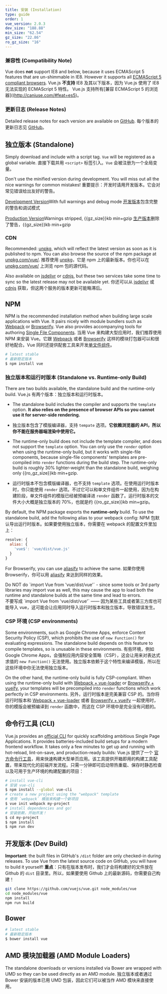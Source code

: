 ```yaml
---
title: 安装 (Installation)
type: guide
order: 1
vue_version: 2.0.3
dev_size: "188.88"
min_size: "62.54"
gz_size: "22.86"
ro_gz_size: "16"
---
```


### 兼容性 (Compatibility Note)

Vue does **not** support IE8 and below, because it uses ECMAScript 5 features that are un-shimmable in IE8. However it supports all [ECMAScript 5 compliant browsers](http://caniuse.com/#feat=es5).
Vue.js **不支持** IE8 及其以下版本，因为 Vue.js 使用了 IE8 无法实现的 ECMAScript 5 特性。 Vue.js 支持所有[兼容 ECMAScript 5 的浏览器]((http://caniuse.com/#feat=es5)。

### 更新日志 (Release Notes)

Detailed release notes for each version are available on [GitHub](https://github.com/vuejs/vue/releases).
每个版本的更新日志见 [GitHub](https://github.com/vuejs/vue/releases)。

## 独立版本 (Standalone)

Simply download and include with a script tag. `Vue` will be registered as a global variable.
直接下载并用 `<script>` 标签引入。`Vue` 会被注册为一个全局变量。

<p class="tip">Don't use the minified version during development. You will miss out all the nice warnings for common mistakes!
重要提示：开发时请用开发版本。它会对常见错误给出友好的警告。</p>

<div id="downloads">
<a class="button" href="/js/vue.js" download>Development Version</a><span class="light info">With full warnings and debug mode</span>
<a class="button" href="/js/vue.js" download>开发版本</a><span class="light info">包含完整的警告和调试模式</span>

<a class="button" href="/js/vue.min.js" download>Production Version</a><span class="light info">Warnings stripped, {{gz_size}}kb min+gzip</span>
<a class="button" href="/js/vue.min.js" download>生产版本</a><span class="light info">删除了警告，{{gz_size}}kb min+gzip</span>
</div>

### CDN

Recommended: [unpkg](https://unpkg.com/vue/dist/vue.js), which will reflect the latest version as soon as it is published to npm. You can also browse the source of the npm package at [unpkg.com/vue/](https://unpkg.com/vue/).
推荐使用 [unpkg](https://unpkg.com/vue/dist/vue.min.js)，它是 npm 上的最新版本。你也可以在 [unpkg.com/vue/](https://unpkg.com/vue/) 上浏览 npm 包的源代码。

Also available on [jsdelivr](//cdn.jsdelivr.net/vue/{{vue_version}}/vue.js) or [cdnjs](//cdnjs.cloudflare.com/ajax/libs/vue/{{vue_version}}/vue.js), but these two services take some time to sync so the latest release may not be available yet.
你还可以从 [jsdelivr](//cdn.jsdelivr.net/vue/{{vue_version}}/vue.min.js) 或 [cdnjs](//cdnjs.cloudflare.com/ajax/libs/vue/{{vue_version}}/vue.min.js) 获取，但这两个服务的版本更新可能略滞后。

## NPM

NPM is the recommended installation method when building large scale applications with Vue. It pairs nicely with module bundlers such as [Webpack](http://webpack.github.io/) or [Browserify](http://browserify.org/). Vue also provides accompanying tools for authoring [Single File Components](single-file-components.html).
当用 Vue 来构建大型应用时，我们推荐使用 NPM 来安装 Vue。它跟 [Webpack](http://webpack.github.io/) 或者 [Browserify](http://browserify.org/) 这样的模块打包器可以和很好地配合。Vue 同时还提供配套工具来开发[单文件组件](single-file-components.html)。

``` bash
# latest stable
# 最新稳定版本
$ npm install vue
```

### 独立版本和运行时版本 (Standalone vs. Runtime-only Build)

There are two builds available, the standalone build and the runtime-only build.
Vue.js 有两个版本：独立版本和运行时版本。

- The standalone build includes the compiler and supports the `template` option. **It also relies on the presence of browser APIs so you cannot use it for server-side rendering.**
- 独立版本包含了模版编译器，支持 `tempate` 选项。**它依赖浏览器的 API，所以你不能在服务器端渲染中使用它。**

- The runtime-only build does not include the template compiler, and does not support the `template` option. You can only use the `render` option when using the runtime-only build, but it works with single-file components, because single-file components' templates are pre-compiled into `render` functions during the build step. The runtime-only build is roughly 30% lighter-weight than the standalone build, weighing only {{ro_gz_size}}kb min+gzip.
- 运行时版本不包含模版编译器，也不支持 `template` 选项。在使用运行时版本时，你只能使用 `render` 选项。不过它可以和单文件组件一起使用，因为在构建阶段，单文件组件的模版已经被预编译进 `render` 函数了。运行时版本的文件大小大概是独立版本的 70%，也就是约 {{ro_gz_size}}kb min+gzip。

By default, the NPM package exports the **runtime-only** build. To use the standalone build, add the following alias to your webpack config:
NPM  包默认导出运行时版本。如果要使用独立版本，你需要在 webpack 的配置文件里加上：

``` js
resolve: {
  alias: {
    'vue$': 'vue/dist/vue.js'
  }
}
```

For Browserify, you can use [aliasify](https://github.com/benbria/aliasify) to achieve the same.
如果你使用 Browserify，你可以用 [aliasify](https://github.com/benbria/aliasify) 来达到同样的效果。

<p class="tip">Do NOT do `import Vue from 'vue/dist/vue'` - since some tools or 3rd party libraries may import vue as well, this may cause the app to load both the runtime and standalone builds at the same time and lead to errors.<br>不要写成 `import Vue from 'vue/dist/vue'` —— 因为某些工具或者第三方库也可能导入 vue，这可能会让应用同时导入运行时版本和独立版本，导致错误发生。</p>

### CSP 环境 (CSP environments)

Some environments, such as Google Chrome Apps, enforce Content Security Policy (CSP), which prohibits the use of `new Function()` for evaluating expressions. The standalone build depends on this feature to compile templates, so is unusable in these environments.
有些环境，例如 Google Chrome Apps，会强制应用内容安全策略（CSP），这会让用来对表达式求值的 `new Function()` 无法使用。独立版本依赖于这个特性来编译模版，所以在这些环境中你无法使用独立版本。

On the other hand, the runtime-only build is fully CSP-compliant. When using the runtime-only build with [Webpack + vue-loader](https://github.com/vuejs-templates/webpack-simple) or [Browserify + vueify](https://github.com/vuejs-templates/browserify-simple), your templates will be precompiled into `render` functions which work perfectly in CSP environments.
另外，运行时版本是完美兼容 CSP 的。当你将运行时版本和 [Webpack + vue-loader](https://github.com/vuejs-templates/webpack-simple-2.0) 或者 [Browserify + vueify](https://github.com/vuejs-templates/browserify-simple-2.0) 一起使用时，你的模版会被预编译到 `render` 函数中，而这在 CSP 环境中是完全没有问题的。

## 命令行工具 (CLI)

Vue.js provides an [official CLI](https://github.com/vuejs/vue-cli) for quickly scaffolding ambitious Single Page Applications. It provides batteries-included build setups for a modern frontend workflow. It takes only a few minutes to get up and running with hot-reload, lint-on-save, and production-ready builds:
Vue.js 提供了一个 [官方命令行工具](https://github.com/vuejs/vue-cli)，用来快速构建大型单页应用。该工具提供开箱即用的构建工具配置，带来现代化的前端开发流程。只需一分钟即可启动带热重载、保存时静态检查以及可用于生产环境的构建配置的项目：

``` bash
# install vue-cli
# 安装 vue-cli
$ npm install --global vue-cli
# create a new project using the "webpack" template
# 使用 `webpack` 模版来构建一个新项目
$ vue init webpack my-project
# install dependencies and go!
# 安装依赖，开始开发！
$ cd my-project
$ npm install
$ npm run dev
```

## 开发版本 (Dev Build)

**Important**: the built files in GitHub's `/dist` folder are only checked-in during releases. To use Vue from the latest source code on GitHub, you will have to build it yourself!
**重点**：只有在版本发布时，我们才会将构建好的文件放在 Github 的 `dist` 目录里。所以，如果要使用 Github 上的最新源码，你需要自己构建！

``` bash
git clone https://github.com/vuejs/vue.git node_modules/vue
cd node_modules/vue
npm install
npm run build
```

## Bower

``` bash
# latest stable
# 最新稳定版本
$ bower install vue
```

## AMD 模块加载器 (AMD Module Loaders)

The standalone downloads or versions installed via Bower are wrapped with UMD so they can be used directly as an AMD module.
独立版本或者通过 Bower 安装的版本已用 UMD 包装，因此它们可以被当作 AMD 模块来直接使用。
